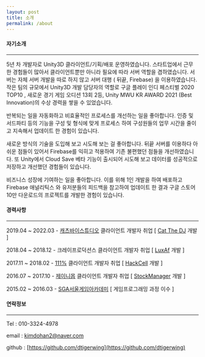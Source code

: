 ```yaml
---
layout: post
title: 소개
permalink: /about
---
```


#### 자기소개

----------------------------
5년 차 개발자로 Unity3D 클라이언트/기획/배포 운영하였습니다. 스타트업에서 근무 한 경험들이 많아서 클라이언트뿐만 아니라 필요에 따라 서버 역할을 겸하였습니다. 서버는 자체 서버 개발을 따로 하지 않고 서버 대행 ( 뒤끝, Firebase) 을 이용하였습니다. 작은 팀의 규모에서 Unity3D 개발 담당자의 역할로 구글 플레이 인디 페스티벌 2020 TOP10 , 새로운 경기 게임 오디션 13회 2등, Unity MWU KR AWARD 2021 (Best Innovation)의 수상 경력을 쌓을 수 있었습니다.

반복되는 일을 자동화하고 비효율적인 프로세스를 개선하는 일을 좋아합니다. 인증 및 서드파티 등의 기능을 구성 및 형식에 맞게 프로세스 하여 구성원들의 업무 시간을 줄이고 지속해서 업데이트 한 경험이 있습니다.

새로운 방식의 기술을 도입해 보고 시도해 보는 걸 좋아합니다. 뒤끝 서버를 이용하다 아쉬운 점들이 있어서 Firebase를 익히고 적용하여 기존 불편했던 점들을 개선하였습니다. 또 Unity에서 Cloud Save 베타 기능이 출시되어 시도해 보고 데이터를 성공적으로 저장하고 개선했던 경험들이 있습니다.

비즈니스 성장에 기여하는 일을 좋아합니다. 이를 위해 1인 개발을 하여 배포하고 Firebase 애널리틱스 와 유저분들의 피드백을 참고하여 업데이트 한 결과 구글 스토어 10만 다운로드의 프로젝트를 개발한 경험이 있습니다.

#### 경력사항

----------------------------

2019.04 ~ 2022.03 - <a href="https://catsbystudio.com/" target="_blank">캐츠바이스튜디오</a> 클라이언트 개발자 취업 [ [Cat The DJ](https://dtigerwing.github.io/projects/Catthedj) 개발 ]     

2018.04 ~ 2018.12 - 크레이프로덕션스 클라이언트 개발자 취업 [ [LuxAf](https://dtigerwing.github.io/projects/LuxAf) 개발 ]   

2017.11 ~ 2018.02 - <a href="https://www.111percent.net/" target="_blank">111%</a> 클라이언트 개발자 취업 [ [HackCell](https://dtigerwing.github.io/projects/HackCell) 개발 ]   

2016.07 ~ 2017.10 - <a href="http://www.zanymob.com/ninano/skin/index.html" target="_blank">제이니몹</a> 클라이언트 개발자 취업 [ [StockManager](https://dtigerwing.github.io/projects/StockManager) 개발 ]     

2015.02 ~ 2016.03 - <a href="https://sgaedu.co.kr/main/index.php?branch=seoul" target="_blank">SGA서울게임아카데미</a> [ 게임프로그래밍 과정 이수 ]


#### 연락정보

----------------------------


Tel : 010-3324-4978

email : [kimdohan2@naver.com](mailto:kimdohan2@naver.com)

github : [https://github.com/dtigerwing](https://github.com/dtigerwing)

